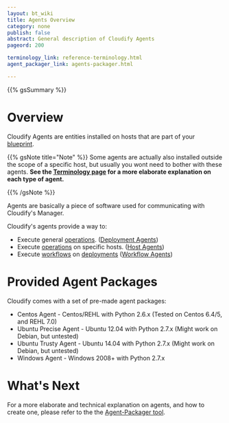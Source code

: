 ```yaml
---
layout: bt_wiki
title: Agents Overview
category: none
publish: false
abstract: General description of Cloudify Agents
pageord: 200

terminology_link: reference-terminology.html
agent_packager_link: agents-packager.html

---
```

{{% gsSummary %}}

# Overview

Cloudify Agents are entities installed on hosts that are part of your [blueprint]({{page.terminology_link}}#blueprint).

{{% gsNote title="Note" %}}
Some agents are actually also installed outside the scope of a specific host, but usually you wont need to bother
with these agents.
**See the [Terminology page]({{page.terminology_link}}#agent) for a more elaborate explanation on each type of agent.**

{{% /gsNote %}}


Agents are basically a piece of software used for communicating with Cloudify's Manager.

Cloudify's agents provide a way to:

* Execute general [operations]({{page.terminology_link}}#operation). ([Deployment Agents]({{page.terminology_link}}#deployment-agent))
* Execute [operations]({{page.terminology_link}}#operation) on specific hosts. ([Host Agents]({{page.terminology_link}}#host-agent))
* Execute [workflows]({{page.terminology_link}}#workflow) on [deployments]({{page.terminology_link}}#deployment) ([Workflow Agents]({{page.terminology_link}}#workflow-agent))


# Provided Agent Packages

Cloudify comes with a set of pre-made agent packages:

* Centos Agent - Centos/REHL with Python 2.6.x (Tested on Centos 6.4/5, and REHL 7.0)
* Ubuntu Precise Agent - Ubuntu 12.04 with Python 2.7.x (Might work on Debian, but untested)
* Ubuntu Trusty Agent - Ubuntu 14.04 with Python 2.7.x (Might work on Debian, but untested)
* Windows Agent - Windows 2008+ with Python 2.7.x

# What's Next

For a more elaborate and technical explanation on agents, and how to create one, please refer to the the [Agent-Packager tool]({{page.agent_packager_link}}).